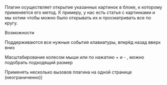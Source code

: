 

Плагин осуществляет открытие указанных картинок в блоке, к которому применяется его метод. К примеру, у нас есть статья с картинками и мы хотим чтобы можно было открывать их и просматривать все по кругу.

 Возможности
 
 Поддерживаются все нужные события клавиатуры, вперёд назад вверх вниз
 
 Масштабирование колесом мыши или по нажатию + и - , можно подобрать подходящий размер
 
 Применять несколько вызовов плагина на одной странице (неограниченно))


